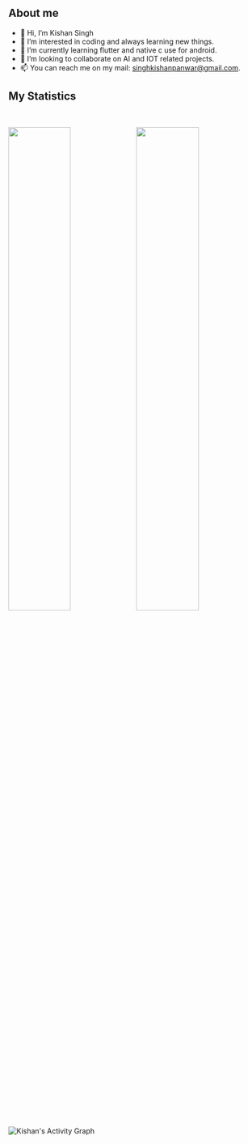 ## About me
- 👋 Hi, I’m Kishan Singh
- 👀 I’m interested in coding and always learning new things.
- 🌱 I’m currently learning flutter and native c use for android.
- 💞️ I’m looking to collaborate on AI and IOT related projects.
- 📫 You can reach me on my mail: singhkishanpanwar@gmail.com.

<!---
kishansinghpanwar/kishansinghpanwar is a ✨ special ✨ repository because its `README.md` (this file) appears on your GitHub profile.
You can click the Preview link to take a look at your changes.
--->

## My Statistics

<br/>
<p align="left">
  <img width="49.5%" src="https://github-readme-stats.vercel.app/api?username=kishansinghpanwar&show_icons=true&hide_border=false" />
    <img width="49.5%" src="https://github-readme-streak-stats.herokuapp.com?user=kishansinghpanwar&theme=blueberry&background=FFFFFF&sideLabels=808080&currStreakNum=3E3E3E&sideNums=000000&ring=4F94EF&dates=000000&currStreakLabel=4F94EF" />
</p>
<br>

![Kishan's Activity Graph](https://activity-graph.herokuapp.com/graph?username=kishansinghpanwar&custom_title=Kishan%27s%20Contribution%20Graph&bg_color=FFFFFF&line=4F94EF&point=FB8C01&color=000000)
